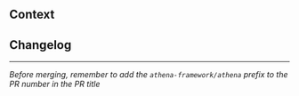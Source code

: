 ## Context

<!-- Take a minute to add some context for posterity as to what this PR is doing and why -->

## Changelog

<!-- List out the high level changes this PR makes, especially those that are breaking -->

---

_Before merging, remember to add the `athena-framework/athena` prefix to the PR number in the PR title_
